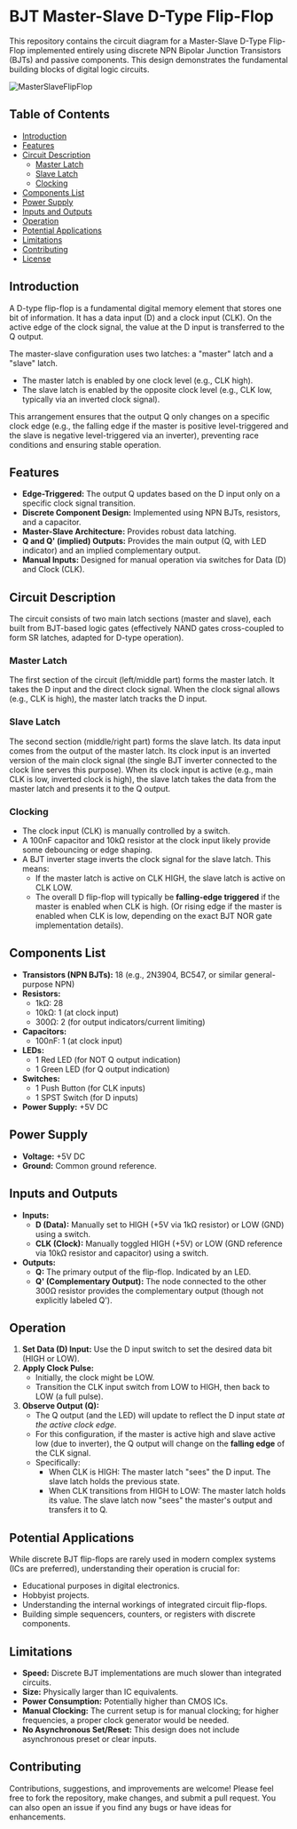 # BJT Master-Slave D-Type Flip-Flop

This repository contains the circuit diagram for a Master-Slave D-Type Flip-Flop implemented entirely using discrete NPN Bipolar Junction Transistors (BJTs) and passive components. This design demonstrates the fundamental building blocks of digital logic circuits.

![MasterSlaveFlipFlop](https://github.com/user-attachments/assets/63a6d97b-a22f-47de-b1bb-3a13a3dbbbe4)


## Table of Contents

- [Introduction](#introduction)
- [Features](#features)
- [Circuit Description](#circuit-description)
  - [Master Latch](#master-latch)
  - [Slave Latch](#slave-latch)
  - [Clocking](#clocking)
- [Components List](#components-list)
- [Power Supply](#power-supply)
- [Inputs and Outputs](#inputs-and-outputs)
- [Operation](#operation)
- [Potential Applications](#potential-applications)
- [Limitations](#limitations)
- [Contributing](#contributing)
- [License](#license)

## Introduction

A D-type flip-flop is a fundamental digital memory element that stores one bit of information. It has a data input (D) and a clock input (CLK). On the active edge of the clock signal, the value at the D input is transferred to the Q output.

The master-slave configuration uses two latches: a "master" latch and a "slave" latch.
- The master latch is enabled by one clock level (e.g., CLK high).
- The slave latch is enabled by the opposite clock level (e.g., CLK low, typically via an inverted clock signal).

This arrangement ensures that the output Q only changes on a specific clock edge (e.g., the falling edge if the master is positive level-triggered and the slave is negative level-triggered via an inverter), preventing race conditions and ensuring stable operation.

## Features

-   **Edge-Triggered:** The output Q updates based on the D input only on a specific clock signal transition.
-   **Discrete Component Design:** Implemented using NPN BJTs, resistors, and a capacitor.
-   **Master-Slave Architecture:** Provides robust data latching.
-   **Q and Q' (implied) Outputs:** Provides the main output (Q, with LED indicator) and an implied complementary output.
-   **Manual Inputs:** Designed for manual operation via switches for Data (D) and Clock (CLK).

## Circuit Description

The circuit consists of two main latch sections (master and slave), each built from BJT-based logic gates (effectively NAND gates cross-coupled to form SR latches, adapted for D-type operation).

### Master Latch
The first section of the circuit (left/middle part) forms the master latch. It takes the D input and the direct clock signal. When the clock signal allows (e.g., CLK is high), the master latch tracks the D input.

### Slave Latch
The second section (middle/right part) forms the slave latch. Its data input comes from the output of the master latch. Its clock input is an inverted version of the main clock signal (the single BJT inverter connected to the clock line serves this purpose). When its clock input is active (e.g., main CLK is low, inverted clock is high), the slave latch takes the data from the master latch and presents it to the Q output.

### Clocking
-   The clock input (CLK) is manually controlled by a switch.
-   A 100nF capacitor and 10kΩ resistor at the clock input likely provide some debouncing or edge shaping.
-   A BJT inverter stage inverts the clock signal for the slave latch. This means:
    -   If the master latch is active on CLK HIGH, the slave latch is active on CLK LOW.
    -   The overall D flip-flop will typically be **falling-edge triggered** if the master is enabled when CLK is high. (Or rising edge if the master is enabled when CLK is low, depending on the exact BJT NOR gate implementation details).

## Components List

-   **Transistors (NPN BJTs):** 18 (e.g., 2N3904, BC547, or similar general-purpose NPN)
-   **Resistors:**
    -   1kΩ: 28
    -   10kΩ: 1 (at clock input)
    -   300Ω: 2 (for output indicators/current limiting)
-   **Capacitors:**
    -   100nF: 1 (at clock input)
-   **LEDs:**
    -   1 Red LED (for NOT Q output indication)
    -   1 Green LED (for  Q output indication)
-   **Switches:**
    -   1 Push Button  (for CLK inputs)
    -   1 SPST Switch  (for D inputs)
-   **Power Supply:** +5V DC

## Power Supply

-   **Voltage:** +5V DC
-   **Ground:** Common ground reference.

## Inputs and Outputs

-   **Inputs:**
    -   **D (Data):** Manually set to HIGH (+5V via 1kΩ resistor) or LOW (GND) using a switch.
    -   **CLK (Clock):** Manually toggled HIGH (+5V) or LOW (GND reference via 10kΩ resistor and capacitor) using a switch.
-   **Outputs:**
    -   **Q:** The primary output of the flip-flop. Indicated by an LED.
    -   **Q' (Complementary Output):** The node connected to the other 300Ω resistor provides the complementary output (though not explicitly labeled Q').

## Operation

1.  **Set Data (D) Input:** Use the D input switch to set the desired data bit (HIGH or LOW).
2.  **Apply Clock Pulse:**
    *   Initially, the clock might be LOW.
    *   Transition the CLK input switch from LOW to HIGH, then back to LOW (a full pulse).
3.  **Observe Output (Q):**
    *   The Q output (and the LED) will update to reflect the D input state *at the active clock edge*.
    *   For this configuration, if the master is active high and slave active low (due to inverter), the Q output will change on the **falling edge** of the CLK signal.
    *   Specifically:
        *   When CLK is HIGH: The master latch "sees" the D input. The slave latch holds the previous state.
        *   When CLK transitions from HIGH to LOW: The master latch holds its value. The slave latch now "sees" the master's output and transfers it to Q.

## Potential Applications

While discrete BJT flip-flops are rarely used in modern complex systems (ICs are preferred), understanding their operation is crucial for:
-   Educational purposes in digital electronics.
-   Hobbyist projects.
-   Understanding the internal workings of integrated circuit flip-flops.
-   Building simple sequencers, counters, or registers with discrete components.

## Limitations

-   **Speed:** Discrete BJT implementations are much slower than integrated circuits.
-   **Size:** Physically larger than IC equivalents.
-   **Power Consumption:** Potentially higher than CMOS ICs.
-   **Manual Clocking:** The current setup is for manual clocking; for higher frequencies, a proper clock generator would be needed.
-   **No Asynchronous Set/Reset:** This design does not include asynchronous preset or clear inputs.

## Contributing

Contributions, suggestions, and improvements are welcome! Please feel free to fork the repository, make changes, and submit a pull request. You can also open an issue if you find any bugs or have ideas for enhancements.

